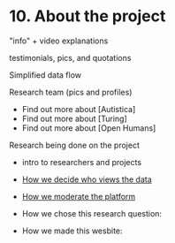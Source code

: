 # 10. About the project

"info" + video explanations

testimonials, pics, and quotations

Simplified data flow

Research team (pics and profiles)

* Find out more about [Autistica]
* Find out more about [Turing]
* Find out more about [Open Humans]

Research being done on the project
* intro to researchers and projects

* [How we decide who views the data]()
* [How we moderate the platform](https://hackmd.io/S-4fFP7ITBGuum3BZ2aK0A#11-Moderation)
* How we chose this research question:
* How we made this wesbite:
